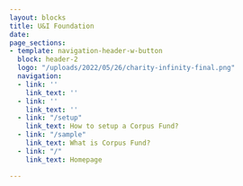 ```yaml
---
layout: blocks
title: U&I Foundation
date: 
page_sections:
- template: navigation-header-w-button
  block: header-2
  logo: "/uploads/2022/05/26/charity-infinity-final.png"
  navigation:
  - link: ''
    link_text: ''
  - link: ''
    link_text: ''
  - link: "/setup"
    link_text: How to setup a Corpus Fund?
  - link: "/sample"
    link_text: What is Corpus Fund?
  - link: "/"
    link_text: Homepage

---
```

